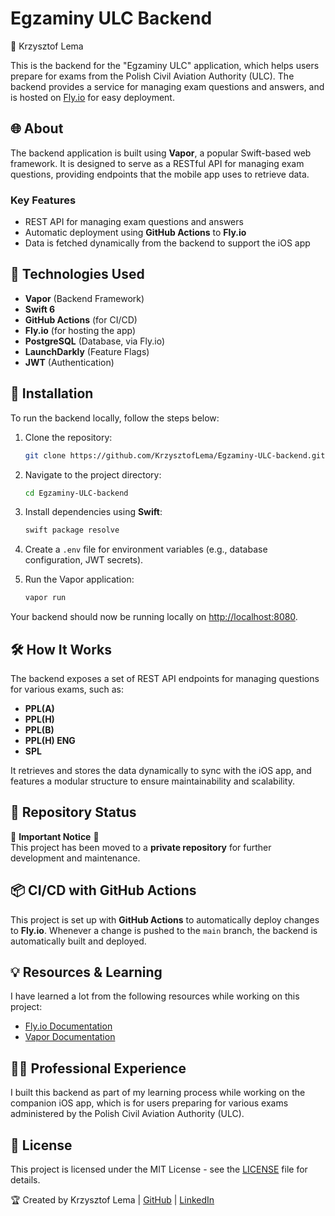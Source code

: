 
# Egzaminy ULC Backend

👋 Krzysztof Lema

This is the backend for the "Egzaminy ULC" application, which helps users prepare for exams from the Polish Civil Aviation Authority (ULC). The backend provides a service for managing exam questions and answers, and is hosted on [Fly.io](https://fly.io) for easy deployment.

## 🌐 About

The backend application is built using **Vapor**, a popular Swift-based web framework. It is designed to serve as a RESTful API for managing exam questions, providing endpoints that the mobile app uses to retrieve data.

### Key Features
- REST API for managing exam questions and answers
- Automatic deployment using **GitHub Actions** to **Fly.io**
- Data is fetched dynamically from the backend to support the iOS app

## 🚀 Technologies Used

- **Vapor** (Backend Framework)
- **Swift 6**
- **GitHub Actions** (for CI/CD)
- **Fly.io** (for hosting the app)
- **PostgreSQL** (Database, via Fly.io)
- **LaunchDarkly** (Feature Flags)
- **JWT** (Authentication)

## 🔧 Installation

To run the backend locally, follow the steps below:

1. Clone the repository:
   ```bash
   git clone https://github.com/KrzysztofLema/Egzaminy-ULC-backend.git
   ```

2. Navigate to the project directory:
   ```bash
   cd Egzaminy-ULC-backend
   ```

3. Install dependencies using **Swift**:
   ```bash
   swift package resolve
   ```

4. Create a `.env` file for environment variables (e.g., database configuration, JWT secrets).

5. Run the Vapor application:
   ```bash
   vapor run
   ```

Your backend should now be running locally on [http://localhost:8080](http://localhost:8080).

## 🛠 How It Works

The backend exposes a set of REST API endpoints for managing questions for various exams, such as:

- **PPL(A)**
- **PPL(H)**
- **PPL(B)**
- **PPL(H) ENG**
- **SPL**

It retrieves and stores the data dynamically to sync with the iOS app, and features a modular structure to ensure maintainability and scalability.

## 🚨 Repository Status  

🚨 **Important Notice** 🚨  
This project has been moved to a **private repository** for further development and maintenance.  


## 📦 CI/CD with GitHub Actions

This project is set up with **GitHub Actions** to automatically deploy changes to **Fly.io**. Whenever a change is pushed to the `main` branch, the backend is automatically built and deployed.

## 💡 Resources & Learning

I have learned a lot from the following resources while working on this project:
- [Fly.io Documentation](https://fly.io/docs/)
- [Vapor Documentation](https://vapor.codes)

## 🧑‍💻 Professional Experience

I built this backend as part of my learning process while working on the companion iOS app, which is for users preparing for various exams administered by the Polish Civil Aviation Authority (ULC).

## 📜 License

This project is licensed under the MIT License - see the [LICENSE](LICENSE) file for details.

🏆 Created by Krzysztof Lema | [GitHub](https://github.com/KrzysztofLema) | [LinkedIn](https://www.linkedin.com/in/krzysztoflema/)
